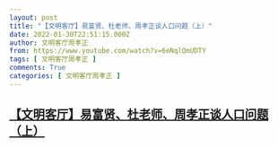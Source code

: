 ```yaml
---
layout: post
title: "【文明客厅】易富贤、杜老师、周孝正谈人口问题（上）"
date: 2022-01-30T22:51:15.000Z
author: 文明客厅周孝正
from: https://www.youtube.com/watch?v=6eNqlQmUDTY
tags: [ 文明客厅周孝正 ]
comments: True
categories: [ 文明客厅周孝正 ]
---
```

<!--1643583075000-->
[【文明客厅】易富贤、杜老师、周孝正谈人口问题（上）](https://www.youtube.com/watch?v=6eNqlQmUDTY)
------

<div>

</div>
